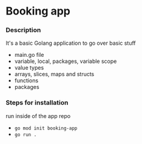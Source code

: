 # Booking app

### Description

It's a basic Golang application to go over basic stuff
- main.go file
- variable, local, packages, variable scope
- value types
- arrays, slices, maps and structs
- functions
- packages

### Steps for installation
run inside of the app repo 
- `go mod init booking-app`
- `go run .`